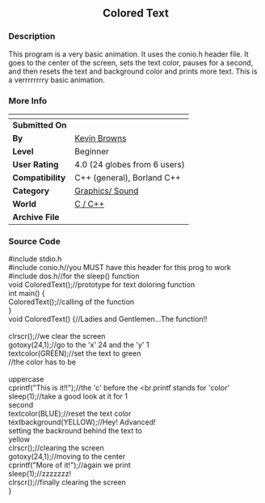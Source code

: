 ﻿<div align="center">

## Colored Text


</div>

### Description

This program is a very basic animation. It uses the conio.h header file. It goes to the center of the screen, sets the text color, pauses for a second, and then resets the text and background color and prints more text. This is a verrrrrrrry basic animation.
 
### More Info
 


<span>             |<span>
---                |---
**Submitted On**   |
**By**             |[Kevin Browns](https://github.com/Planet-Source-Code/PSCIndex/blob/master/ByAuthor/kevin-browns.md)
**Level**          |Beginner
**User Rating**    |4.0 (24 globes from 6 users)
**Compatibility**  |C\+\+ \(general\), Borland C\+\+
**Category**       |[Graphics/ Sound](https://github.com/Planet-Source-Code/PSCIndex/blob/master/ByCategory/graphics-sound__3-15.md)
**World**          |[C / C\+\+](https://github.com/Planet-Source-Code/PSCIndex/blob/master/ByWorld/c-c.md)
**Archive File**   |[](https://github.com/Planet-Source-Code/kevin-browns-colored-text__3-1401/archive/master.zip)





### Source Code

#include stdio.h<br>
#include conio.h//you MUST have this header for this prog to work
<br>
#include dos.h//for the sleep() function<br>
void ColoredText();//prototype for text doloring function
<br>
int main() {<br>
 ColoredText();//calling of the function<br>
 }<br>
void ColoredText() {//Ladies and Gentlemen...The function!!<br>
 <br>clrscr();//we clear the screen
 <br>gotoxy(24,1);//go to the 'x' 24 and the 'y' 1
 <br>textcolor(GREEN);//set the text to green
 <br>         //the color has to be<br> <br>uppercase
 <br>cprintf("This is it!!");//the 'c' before the <br.printf stands for 'color'
 <br>sleep(1);//take a good look at it for 1 <br>second
 <br>textcolor(BLUE);//reset the text color
 <br>textbackground(YELLOW);//Hey! Advanced! <br>setting the backround behind the text to <br>yellow
 <br>clrscr();//clearing the screen
 <br>gotoxy(24,1);//moving to the center
 <br>cprintf("More of it!");//again we print
 <br>sleep(1);//zzzzzzz!
 <br>clrscr();//finally clearing the screen
<br>}

